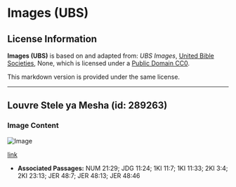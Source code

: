 # Images (UBS)

## License Information

**Images (UBS)** is based on and adapted from: _UBS Images_, [United Bible Societies](https://unitedbiblesocieties.org/), None, which is licensed under a [Public Domain CC0](https://creativecommons.org/public-domain/cc0/).

This markdown version is provided under the same license.



--------------------------------

## Louvre Stele ya Mesha (id: 289263)

### Image Content

![Image](https://cdn.aquifer.bible/aquifer-content/resources/Media/WEB-0610_louvre_stele_de_mesha.jpg)

[link](https://cdn.aquifer.bible/aquifer-content/resources/Media/WEB-0610_louvre_stele_de_mesha.jpg)

* **Associated Passages:** NUM 21:29; JDG 11:24; 1KI 11:7; 1KI 11:33; 2KI 3:4; 2KI 23:13; JER 48:7; JER 48:13; JER 48:46

